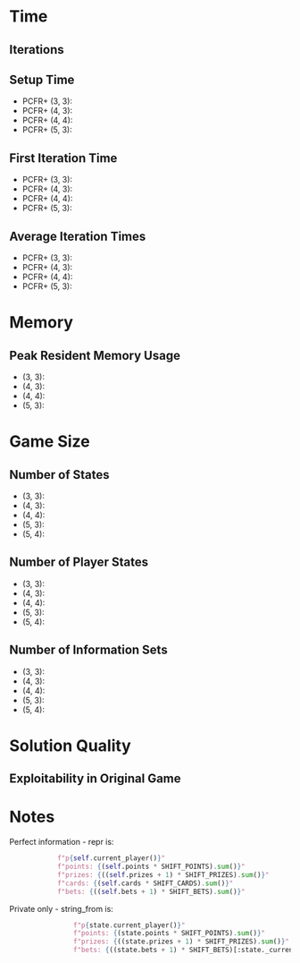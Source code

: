 # Time

## Iterations

## Setup Time

 * PCFR+ (3, 3): 
 * PCFR+ (4, 3): 
 * PCFR+ (4, 4): 
 * PCFR+ (5, 3): 

## First Iteration Time

 * PCFR+ (3, 3): 
 * PCFR+ (4, 3): 
 * PCFR+ (4, 4): 
 * PCFR+ (5, 3): 

## Average Iteration Times

 * PCFR+ (3, 3): 
 * PCFR+ (4, 3): 
 * PCFR+ (4, 4): 
 * PCFR+ (5, 3): 

# Memory

## Peak Resident Memory Usage

 * (3, 3): 
 * (4, 3): 
 * (4, 4): 
 * (5, 3): 

# Game Size

## Number of States

 * (3, 3): 
 * (4, 3): 
 * (4, 4): 
 * (5, 3): 
 * (5, 4): 

## Number of Player States

 * (3, 3):  
 * (4, 3): 
 * (4, 4): 
 * (5, 3): 
 * (5, 4): 

## Number of Information Sets

 * (3, 3): 
 * (4, 3): 
 * (4, 4): 
 * (5, 3): 
 * (5, 4): 

# Solution Quality

## Exploitability in Original Game


# Notes

Perfect information - repr is:
```python
            f"p{self.current_player()}"
            f"points: {(self.points * SHIFT_POINTS).sum()}"
            f"prizes: {((self.prizes + 1) * SHIFT_PRIZES).sum()}"
            f"cards: {(self.cards * SHIFT_CARDS).sum()}"
            f"bets: {((self.bets + 1) * SHIFT_BETS).sum()}"
```

Private only - string_from is:
```python
                f"p{state.current_player()}"
                f"points: {(state.points * SHIFT_POINTS).sum()}"
                f"prizes: {((state.prizes + 1) * SHIFT_PRIZES).sum()}"
                f"bets: {((state.bets + 1) * SHIFT_BETS)[:state._current_turn, player].sum()}"
```